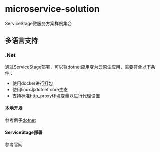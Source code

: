 # microservice-solution
ServiceStage微服务方案样例集合

## 多语言支持

### .Net
通过ServiceStage部署，可以将dotnet应用变为云原生应用，需要符合以下条件：
- 使用docker进行打包
- 使用linux与dotnet core生态
- 支持标准http_proxy环境变量以进行代理设置

#### 本地开发
参考例子[dotnet](dotnet)

#### ServiceStage部署
参考官网
